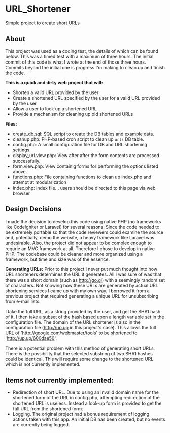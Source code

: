 # URL_Shortener
Simple project to create short URLs

## About
This project was used as a coding test, the details of which can be found below.  This was a timed test with a maximum of three hours. The initial commit of this code is what I wrote at the end of those three hours.  Commits beyond the initial one is progress I'm making to clean up and finish the code.

**This is a quick and dirty web project that will:**
  * Shorten a valid URL provided by the user
  * Create a shortened URL specified by the user for a valid URL provided by the user
  * Allow a user to look up a shortened URL
  * Provide a mechanism for cleaning up old shortened URLs

**Files:**
  * create_db.sql: SQL script to create the DB tables and example data.
  * cleanup.php: PHP-based cron script to clean up `urls` DB table.
  * config.php: A small configuration file for DB and URL shortening settings.  
  * display_url.view.php: View after after the form contents are processed successfully.
  * form.view.php: View containig forms for performing the options listed above.
  * functions.php: File containing functions to clean up index.php and attempt at modularization
  * index.php: Index file... users should be directed to this page via web browser
 
## Design Decisions
I made the decision to develop this code using native PHP (no frameworks like CodeIgniter or Laravel) for several reasons.  Since the code needed to be extremely portable so that the code reviewers could examine the source and, potentially, demo the website, a heavy framework like Laravel was undesirable.  Also, the project did not appear to be complex enough to requrie an MVC framework at all.  Therefore I chose to develop in native PHP.  The codebase could be cleaner and more organized using a framework, but time and size was of the essence.

**Generating URLs:**
Prior to this project I never put much thought into how URL shorteners determines the URL it generates. All I was sure of was that there was a short domain (such as http://go.gl) with a seemingly random set of characters. Not knowing how these URLs are generated by actual URL shortening services I came up with my own way.  I borrowed it from a previous project that required generating a unique URL for unsubscribing from e-mail lists.  

I take the full URL, as a string provided by the user, and get the SHA1 hash of it.  I then take a subset of the hash based upon a length variable set in the configuration file.  The domain of the URL shortener is also in the configuration file (http://up.up in this project's case).  This allows the full URL of 'http://google.com/webmaster/tools' to be shortened to 'http://up.up/600dae50'.

There is a potential problem with this method of generating short URLs.  There is the possibility that the selected substring of two SHA1 hashes could be identical.  This will require some change to the shortened URL which is not currently implemented.

## Items not currently implemented:
 * Redirection of short URL.  Due to using an invalid domain name for the shortened form of the URL in config.php, attempting redirection of the shortened URL is useless.  Instead a look-up form is provided to get the full URL from the shortened form.
 * Logging. The original project had a bonus requirement of logging actions taken with this app.  An initial DB has been created, but no events are currently being logged.
